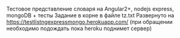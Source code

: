 Тестовое представление словаря на Angular2+, nodejs express, mongoDB + тесты
Задание в корне в файле tz.txt
Развернуто на https://testlistngexpressmongo.herokuapp.com/
(при обращении необходимо подождать пока heroku поднимет сервер)
